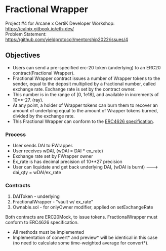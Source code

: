 # Fractional Wrapper
Project #4 for Arcane x CertiK Developer Workshop: https://calnix.gitbook.io/eth-dev/ <br>
Problem Statement: https://github.com/yieldprotocol/mentorship2022/issues/4

## Objectives
* Users can send a pre-specified erc-20 token (underlying) to an ERC20 contract(Fractional Wrapper).
* Fractional Wrapper contract issues a number of Wrapper tokens to the sender, equal to the deposit multiplied by a fractional number, called exchange rate. Exchange rate is set by the contract owner.
* This number is in the range of [0, 1e18], and available in increments of 10**-27. (ray).
* At any point, a holder of Wrapper tokens can burn them to recover an amount of underlying equal to the amount of Wrapper tokens burned, divided by the exchange rate.
* This Fractional Wrapper can conform to the [ERC4626 specification](https://eips.ethereum.org/EIPS/eip-4626). 

### Process
* User sends DAI to FWrapper.
* User receives wDAI, (wDAI = DAI * ex_rate)
* Exchange rate set by FWrapper owner
* Ex_rate is has decimal precision of 10**27 precision
* User can liquidate and get back underlying DAI, (wDAI is burnt) ---> dai_qty = wDAI/ex_rate

### Contracts
1. DAIToken - underlying
2. FractionalWrapper - "vault w/ ex_rate" 
3. Ownable.sol - for onlyOwner modifier, applied on setExchangeRate

Both contracts are ERC20Mock, to issue tokens. 
FractionalWrapper must conform to ERC4626 specification.
- All methods must be implemented
- Implementation of convert* and preview* will be identical in this case (no need to calculate some time-weighted average for convert*).
